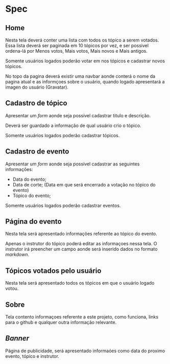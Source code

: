 # Spec

## Home

Nesta tela deverá conter uma lista com todos os tópico a serem votados.
Essa lista deverá ser paginada em 10 tópicos por vez, e ser possivel ordena-lá por Menos votos, Mais votos, Mais novos e Mais antigos.

Somente usuários logados poderão votar em nos tópicos e cadastrar novos tópicos.

No topo da pagina deverá existir uma navbar aonde conterá o nome da pagina atual e as informçoes sobre o usuário,
quando logado apresentará a imagen do usuário (Gravatar).

## Cadastro de tópico

Apresentar um *form* aonde seja possível cadastrar titulo e descrição.

Deverá ser guardado a informação de qual usuário crio o tópico.

Somente usuários logados poderão cadastrar tópicos.

## Cadastro de evento

Apresentar um *form* aonde seja possível cadastrar as seguintes informações:
- Data do evento;
- Data de corte; (Data em que será encerrado a votação no tópico do evento)
- Tópico do evento;

Somente usuários logados poderão cadastrar eventos.

## Página do evento

Nesta tela será apresentado informações referente ao tópico do evento.

Apenas o instrutor do tópico poderá editar as informaçoes nessa tela.
O instrutor irá preencher um campo aonde será inserido dados no formato *markdown*. 

## Tópicos votados pelo usuário

Nesta tela será apresentado todos os tópicos em que o usuário logado votou.

## Sobre

Tela contento informaçoes referente a este projeto, como funciona, links para o github e qualquer outra informação relevante.

## *Banner*

Página de publicidade, será apresentado informaóes como data do proximo evento, tópico e instrutor.
